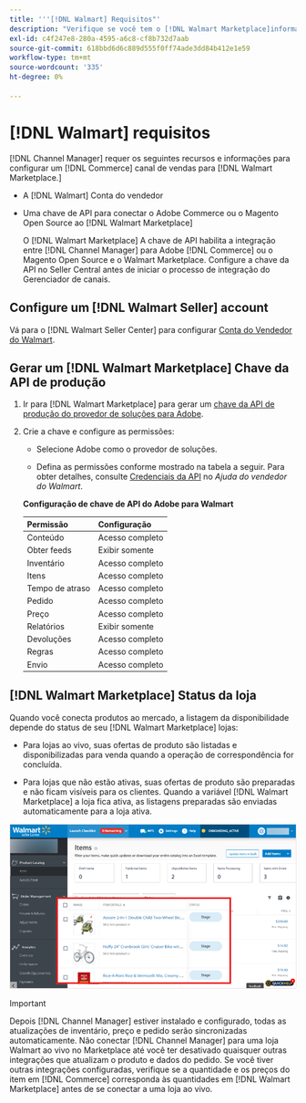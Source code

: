 ```yaml
---
title: '''[!DNL Walmart] Requisitos"'
description: "Verifique se você tem o [!DNL Walmart Marketplace]informações e recursos para integrar com o Gerenciador de Canais."
exl-id: c4f247e8-280a-4595-a6c8-cf8b732d7aab
source-git-commit: 618bbd6d6c889d555f0ff74ade3dd84b412e1e59
workflow-type: tm+mt
source-wordcount: '335'
ht-degree: 0%

---
```


# [!DNL Walmart] requisitos

[!DNL Channel Manager] requer os seguintes recursos e informações para configurar um [!DNL Commerce] canal de vendas para [!DNL Walmart Marketplace.]

* A [!DNL Walmart] Conta do vendedor

* Uma chave de API para conectar o Adobe Commerce ou o Magento Open Source ao [!DNL Walmart Marketplace]

   O [!DNL Walmart Marketplace] A chave de API habilita a integração entre [!DNL Channel Manager] para Adobe [!DNL Commerce] ou o Magento Open Source e o Walmart Marketplace. Configure a chave da API no Seller Central antes de iniciar o processo de integração do Gerenciador de canais.

## Configure um [!DNL Walmart Seller] account

Vá para o [!DNL Walmart Seller Center] para configurar [Conta do Vendedor do Walmart](https://seller.walmart.com/signup?q=&amp;origin=solution_provider&amp;src=0014M00001zivMp).

## Gerar um [!DNL Walmart Marketplace] Chave da API de produção

1. Ir para [!DNL Walmart Marketplace] para gerar um [chave da API de produção do provedor de soluções para Adobe](https://developer.walmart.com/#preloginModal?redirectUri=https%3A%2F%2Fdeveloper.walmart.com%2Faccount%2FgenerateKey).

1. Crie a chave e configure as permissões:

   * Selecione Adobe como o provedor de soluções.

   * Defina as permissões conforme mostrado na tabela a seguir. Para obter detalhes, consulte [Credenciais da API](https://sellerhelp.walmart.com/seller/s/guide?article=000006422) no _Ajuda do vendedor do Walmart_.

   **Configuração de chave de API do Adobe para Walmart**

   | **Permissão** | **Configuração** |
   |----------------|-------------|
   | Conteúdo | Acesso completo |
   | Obter feeds | Exibir somente |
   | Inventário | Acesso completo |
   | Itens | Acesso completo |
   | Tempo de atraso | Acesso completo |
   | Pedido | Acesso completo |
   | Preço | Acesso completo |
   | Relatórios | Exibir somente |
   | Devoluções | Acesso completo |
   | Regras | Acesso completo |
   | Envio | Acesso completo |

## [!DNL Walmart Marketplace] Status da loja

Quando você conecta produtos ao mercado, a listagem da disponibilidade depende do status de seu [!DNL Walmart Marketplace] lojas:

* Para lojas ao vivo, suas ofertas de produto são listadas e disponibilizadas para venda quando a operação de correspondência for concluída.

* Para lojas que não estão ativas, suas ofertas de produto são preparadas e não ficam visíveis para os clientes. Quando a variável [!DNL Walmart Marketplace] a loja fica ativa, as listagens preparadas são enviadas automaticamente para a loja ativa.

![[!DNL Walmart Seller Central] produtos preparados](assets/walmart-seller-central-staged.png)

>[!IMPORTANT]
>
>Depois [!DNL Channel Manager] estiver instalado e configurado, todas as atualizações de inventário, preço e pedido serão sincronizadas automaticamente. Não conectar [!DNL Channel Manager] para uma loja Walmart ao vivo no Marketplace até você ter desativado quaisquer outras integrações que atualizam o produto e dados do pedido. Se você tiver outras integrações configuradas, verifique se a quantidade e os preços do item em [!DNL Commerce] corresponda às quantidades em [!DNL Walmart Marketplace] antes de se conectar a uma loja ao vivo.


